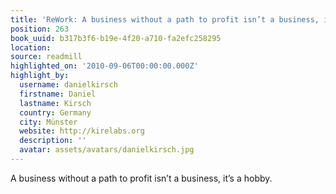 ```yaml
---
title: 'ReWork: A business without a path to profit isn’t a business, it’s a…'
position: 263
book_uuid: b317b3f6-b19e-4f20-a710-fa2efc258295
location: 
source: readmill
highlighted_on: '2010-09-06T00:00:00.000Z'
highlight_by:
  username: danielkirsch
  firstname: Daniel
  lastname: Kirsch
  country: Germany
  city: Münster
  website: http://kirelabs.org
  description: ''
  avatar: assets/avatars/danielkirsch.jpg
---
```


A business without a path to profit isn’t a business, it’s a hobby.